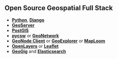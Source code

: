 ## Open Source Geospatial Full Stack

* **[Python](https://www.python.org/)**, **[Django](https://www.djangoproject.com/)**
* **[GeoServer](http://geoserver.org)**
* **[PostGIS](http://postgis.net/)**
* **[pycsw](http://pycsw.org/)** or **[GeoNetwork](http://geonetwork-opensource.org/)**
* **[GeoNode Client](http://client.geonode.org)** or **[GeoExplorer](http://suite.opengeo.org/opengeo-docs/geoexplorer/)** or **[MapLoom](https://github.com/ROGUE-JCTD/MapLoom)**
* **[OpenLayers](http://openlayers.org/)** or **[Leaflet](http://leafletjs.com/)**
* **[GeoGig](http://geogig.org/)** and **[Elasticsearch](https://github.com/elastic/elasticsearch)**
